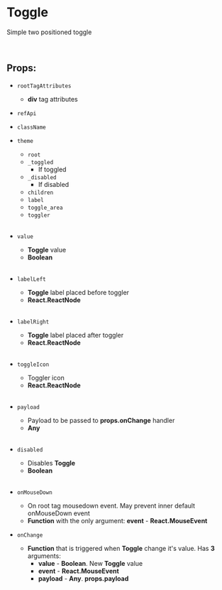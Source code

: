# Toggle

Simple two positioned toggle<br />

<br />

## Props:

- `rootTagAttributes`
    - **div** tag attributes

- `refApi`

- `className`

- `theme`
    - `root`
    - `_toggled`
        - If toggled
    - `_disabled`
        - If disabled
    - `children`
    - `label`
    - `toggle_area`
    - `toggler`<br /><br />

- `value`
    - **Toggle** value
    - **Boolean**<br /><br />

- `labelLeft`
    - **Toggle** label placed before toggler
    - **React.ReactNode**<br /><br />

- `labelRight`
    - **Toggle** label placed after toggler
    - **React.ReactNode**<br /><br />

- `toggleIcon`
    - Toggler icon
    - **React.ReactNode**<br /><br />

- `payload`
    - Payload to be passed to **props.onChange** handler
    - **Any**<br /><br />

- `disabled`
    - Disables **Toggle**
    - **Boolean**<br /><br />

- `onMouseDown`
    - On root tag mousedown event. May prevent inner default onMouseDown event
    - **Function** with the only argument: **event** - **React.MouseEvent**

- `onChange`
    - **Function** that is triggered when **Toggle** change it's value. Has **3** arguments:
        - **value** - **Boolean**. New **Toggle** value
        - **event** - **React.MouseEvent**
        - **payload** - **Any**. **props.payload**